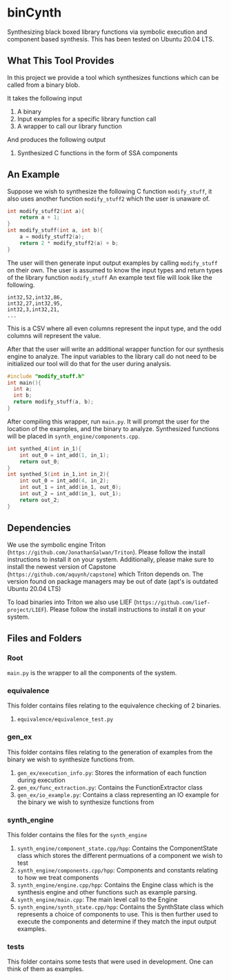 # binCynth

Synthesizing black boxed library functions via symbolic execution and component based synthesis.
This has been tested on Ubuntu 20.04 LTS.

## What This Tool Provides

In this project we provide a tool which synthesizes functions which can be called from a binary blob.

It takes the following input

1. A binary
2. Input examples for a specific library function call
3. A wrapper to call our library function

And produces the following output

1. Synthesized C functions in the form of SSA components

## An Example

Suppose we wish to synthesize the following C function `modify_stuff`, it also uses another function `modify_stuff2` which the user is unaware of.

```C
int modify_stuff2(int a){
    return a + 1;
}
int modify_stuff(int a, int b){
    a = modify_stuff2(a);
    return 2 * modify_stuff2(a) + b;
}
```

The user will then generate input output examples by calling `modify_stuff` on their own.
The user is assumed to know the input types and return types of the library function `modify_stuff`
An example text file will look like the following.

```
int32,52,int32,86,
int32,27,int32,95,
int32,3,int32,21,
...
```

This is a CSV where all even columns represent the input type, and the odd columns will represent the value.

After that the user will write an additional wrapper function for our synthesis engine to analyze.
The input variables to the library call do not need to be initialized our tool will do that for the user during analysis.

```C
#include "modify_stuff.h"
int main(){
  int a;
  int b;
  return modify_stuff(a, b);
}
```

After compiling this wrapper, run `main.py`.
It will prompt the user for the location of the examples, and the binary to analyze.
Synthesized functions will be placed in `synth_engine/components.cpp`.

```C
int synthed_4(int in_1){
	int out_0 = int_add(1, in_1);
	return out_0;
}
int synthed_5(int in_1,int in_2){
	int out_0 = int_add(4, in_2);
	int out_1 = int_add(in_1, out_0);
	int out_2 = int_add(in_1, out_1);
	return out_2;
}

```
## Dependencies

We use the symbolic engine Triton (`https://github.com/JonathanSalwan/Triton`).
Please follow the install instructions to install it on your system.
Additionally, please make sure to install the newest version of Capstone (`https://github.com/aquynh/capstone`) which Triton depends on.
The version found on package managers may be out of date (apt's is outdated Ubuntu 20.04 LTS)

To load binaries into Triton we also use LIEF (`https://github.com/lief-project/LIEF`).
Please follow the install instructions to install it on your system.

## Files and Folders

### Root

`main.py` is the wrapper to all the components of the system.

### equivalence

This folder contains files relating to the equivalence checking of 2 binaries.

1. `equivalence/equivalence_test.py`

### gen_ex

This folder contains files relating to the generation of examples from the binary we wish to synthesize functions from.

1. `gen_ex/execution_info.py`: Stores the information of each function during execution
2. `gen_ex/func_extraction.py`: Contains the FunctionExtractor class
3. `gen_ex/io_example.py`: Contains a class representing an IO example for the binary we wish to synthesize functions from

### synth_engine

This folder contains the files for the `synth_engine`

1. `synth_engine/component_state.cpp/hpp`: Contains the ComponentState class which stores the different permuations of a component we wish to test
2. `synth_engine/components.cpp/hpp`: Components and constants relating to how we treat components
3. `synth_engine/engine.cpp/hpp`: Contains the Engine class which is the synthesis engine and other functions such as example parsing.
4. `synth_engine/main.cpp`: The main level call to the Engine
5. `synth_engine/synth_state.cpp/hpp`: Contains the SynthState class which represents a choice of components to use.
  This is then further used to execute the components and determine if they match the input output examples.

### tests

This folder contains some tests that were used in development.
One can think of them as examples.
